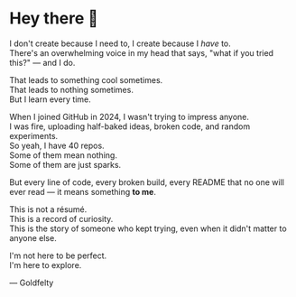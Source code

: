# Hey there 👋

I don't create because I need to, I create because I *have* to.  
There's an overwhelming voice in my head that says, "what if you tried this?" — and I do.  

That leads to something cool sometimes.  
That leads to nothing sometimes.  
But I learn every time.  

When I joined GitHub in 2024, I wasn't trying to impress anyone.  
I was fire, uploading half-baked ideas, broken code, and random experiments.  
So yeah, I have 40 repos.  
Some of them mean nothing.  
Some of them are just sparks.  

But every line of code, every broken build, every README that no one will ever read — it means something **to me**.

This is not a résumé.  
This is a record of curiosity.  
This is the story of someone who kept trying, even when it didn't matter to anyone else.  

I'm not here to be perfect.  
I'm here to explore.

— Goldfelty
